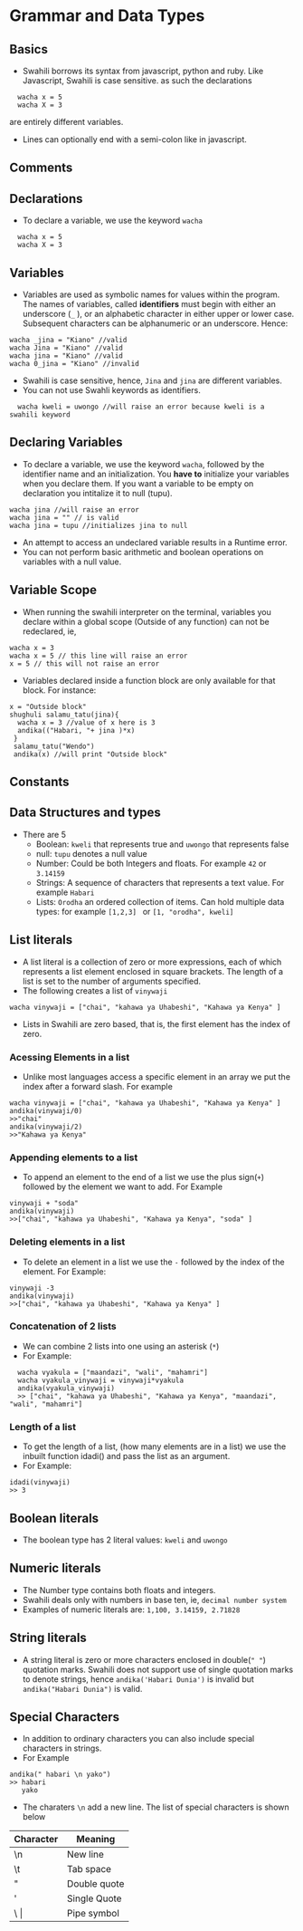 # Grammar and Data Types

## Basics
- Swahili borrows its syntax from javascript, python and ruby. Like Javascript, Swahili is case sensitive. as such the declarations
``` 
  wacha x = 5
  wacha X = 3
 ```
 are entirely different variables. 
 - Lines can optionally end with a semi-colon like in javascript. 
 
## Comments
 
## Declarations
- To declare a variable, we use the keyword `wacha`
``` 
  wacha x = 5
  wacha X = 3
 ```

## Variables
- Variables are used as symbolic names for values within the program. The names of variables, called **identifiers** must begin with either an underscore (`_` ), or an alphabetic character in either upper or lower case. Subsequent characters can be alphanumeric or an underscore. Hence:
```
wacha _jina = "Kiano" //valid
wacha Jina = "Kiano" //valid
wacha jina = "Kiano" //valid
wacha 0_jina = "Kiano" //invalid
```
- Swahili is case sensitive, hence, `Jina` and `jina` are different variables. 
- You can not use Swahli keywords as identifiers. 
```
  wacha kweli = uwongo //will raise an error because kweli is a swahili keyword
```

## Declaring Variables
- To declare a variable, we use the keyword `wacha`, followed by the identifier name and an initialization. You **have to** initialize your variables when you declare them. If you want a variable to be empty on declaration you intitalize it to null (tupu).
```
wacha jina //will raise an error
wacha jina = "" // is valid
wacha jina = tupu //initializes jina to null
```
- An attempt to access an undeclared variable results in a Runtime error. 
- You can not perform basic arithmetic and boolean operations on variables with a null value. 

## Variable Scope
- When running the swahili interpreter on the terminal, variables you declare within a global scope (Outside of any function) can not be redeclared, ie,
```
wacha x = 3
wacha x = 5 // this line will raise an error
x = 5 // this will not raise an error
```
- Variables declared inside a function block are only available for that block. For instance: 
```
x = "Outside block"
shughuli salamu_tatu(jina){
  wacha x = 3 //value of x here is 3
  andika(("Habari, "+ jina )*x)
 }
 salamu_tatu("Wendo")
 andika(x) //will print "Outside block"
 ```

## Constants


## Data Structures and types
- There are 5
  - Boolean: `kweli` that represents true and `uwongo` that represents false
  - null: `tupu` denotes a null value
  - Number: Could be both Integers and floats. For example `42` or `3.14159`
  - Strings: A sequence of characters that represents a text value. For example `Habari`
  - Lists: `Orodha`  an ordered collection of items. Can hold multiple data types: for example `[1,2,3] ` or `[1, "orodha", kweli]`

## List literals
- A list literal is a collection of zero or more expressions, each of which represents a list element enclosed in square brackets. The length of a list is set to the number of arguments specified. 
- The following creates a list of `vinywaji`
```
wacha vinywaji = ["chai", "kahawa ya Uhabeshi", "Kahawa ya Kenya" ] 
```
- Lists in Swahili are zero based, that is, the first element has the index of zero.

### Acessing Elements in a list
- Unlike most languages access a specific element in an array we put the index after a forward slash. For example
```
wacha vinywaji = ["chai", "kahawa ya Uhabeshi", "Kahawa ya Kenya" ] 
andika(vinywaji/0)
>>"chai"
andika(vinywaji/2)
>>"Kahawa ya Kenya"
```

### Appending elements to a list
-  To append an element to the end of a list we use the plus sign(```+```) followed by the element we want to add. For Example
```
vinywaji + "soda"
andika(vinywaji)
>>["chai", "kahawa ya Uhabeshi", "Kahawa ya Kenya", "soda" ] 
```

### Deleting elements in a list
- To delete an element in a list we use the `-` followed by the index of the element. For Example: 
```
vinywaji -3
andika(vinywaji)
>>["chai", "kahawa ya Uhabeshi", "Kahawa ya Kenya" ] 
```

### Concatenation of 2 lists
- We can combine 2 lists into one using an asterisk (`*`)
- For Example:
```
  wacha vyakula = ["maandazi", "wali", "mahamri"]
  wacha vyakula_vinywaji = vinywaji*vyakula
  andika(vyakula_vinywaji)
  >> ["chai", "kahawa ya Uhabeshi", "Kahawa ya Kenya", "maandazi", "wali", "mahamri"]  
```

### Length of a list
- To get the length of a list, (how many elements are in a list) we use the inbuilt function idadi() and pass the list as an argument. 
- For Example: 
```
idadi(vinywaji)
>> 3
```

## Boolean literals
- The boolean type has 2 literal values: `kweli` and `uwongo`

## Numeric literals
- The Number type contains both floats and integers. 
- Swahili deals only with numbers in base ten, ie, `decimal number system`
- Examples of numeric literals are:
`1,100, 3.14159, 2.71828`

## String literals
- A string literal is zero or more characters enclosed in double(`" "`) quotation marks. Swahili does not support use of single quotation marks to denote strings, hence `andika('Habari Dunia')` is invalid but `andika("Habari Dunia")` is valid. 

## Special Characters
- In addition to ordinary characters you can also include special characters in strings. 
- For Example
```
andika(" habari \n yako")
>> habari
   yako
```
- The charaters `\n` add a new line. The list of special characters is shown below

Character   |  Meaning            |
------------|---------------------|
\n          |  New line           |
\t          |  Tab space          |
\"          |  Double quote       |
\'          |  Single Quote       |
\ \|        |  Pipe symbol        |